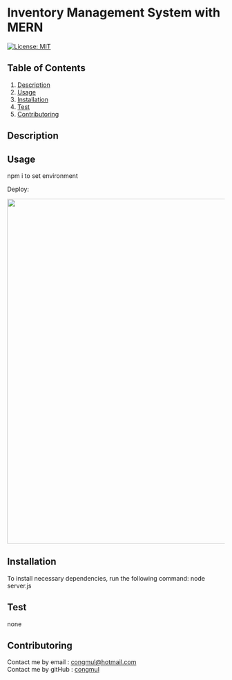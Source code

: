 # Inventory Management System with MERN

[![License: MIT](https://img.shields.io/badge/License-MIT-yellow.svg)](https://opensource.org/licenses/MIT) 

## Table of Contents
1. [Description](#Description)
2. [Usage](#Usage)
3. [Installation](#Installation)
4. [Test](#Test)
5. [Contributoring](#Contributoring)

## Description


## Usage
npm i to set environment <br>

Deploy: <br>

<img src = "./operatingApp.gif" width="800">

## Installation 
To install necessary dependencies, run the following command:
node server.js

## Test 
none

## Contributoring
Contact me by email : congmul@hotmail.com <br>
Contact me by gitHub : <a href="https://github.com/congmul">congmul</a>
